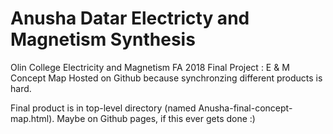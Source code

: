 # Anusha Datar Electricty and Magnetism Synthesis
Olin College Electricity and Magnetism FA 2018 Final Project : E &amp; M Concept Map
Hosted on Github because synchronzing different products is hard.

Final product is in top-level directory (named Anusha-final-concept-map.html). Maybe on Github pages, if this ever gets done :)

